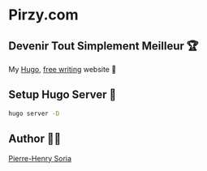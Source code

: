# Pirzy.com
## Devenir Tout Simplement Meilleur 🏆

My [Hugo](https://gohugo.io), [free writing](https://01script.com/p/freewrite) website 🚀


## Setup Hugo Server 🚀

```bash
hugo server -D
```


## Author 👨‍🍳

[Pierre-Henry Soria](https://pierrehenry.be)